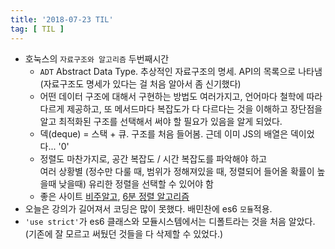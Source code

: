 ```yaml
---
title: '2018-07-23 TIL'
tag: [ TIL ]
---
```


* 호눅스의 `자료구조와 알고리즘` 두번째시간
  * `ADT` Abstract Data Type. 추상적인 자료구조의 명세. API의 목록으로 나타냄 (자료구조도 명세가 있다는 걸 처음 알아서 좀 신기했다)
  * 어떤 데이터 구조에 대해서 구현하는 방법도 여러가지고, 언어마다 철학에 따라 다르게 제공하고, 또 메서드마다 복잡도가 다 다르다는 것을 이해하고 장단점을 알고 최적화된 구조를 선택해서 써야 할 필요가 있음을 알게 되었다.
  * 덱(deque) = 스택 + 큐. 구조를 처음 들어봄. 근데 이미 JS의 배열은 덱이었다... '0'
  * 정렬도 마찬가지로, 공간 복잡도 / 시간 복잡도를 파악해야 하고 <br>
  여러 상황별 (정수만 다룰 때, 범위가 정해져있을 때, 정렬되어 들어올 확률이 높을때 낮을때) 유리한 정렬을 선택할 수 있어야 함
  * 좋은 사이트 [비주알고](https://visualgo.net/en), [6분 정렬 알고리즘](https://www.youtube.com/watch?v=kPRA0W1kECg)
* 오늘은 강의가 길어져서 코딩은 많이 못했다. 배민찬에 es6 `모듈`적용.
* `'use strict'`가 es6 클래스와 모듈시스템에서는 디폴트라는 것을 처음 알았다. (기존에 잘 모르고 써뒀던 것들을 다 삭제할 수 있었다.)
